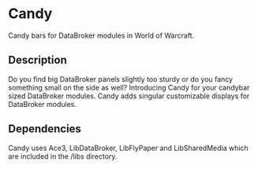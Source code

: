 # Candy
Candy bars for DataBroker modules in World of Warcraft.

## Description
Do you find big DataBroker panels slightly too sturdy or do you fancy something small on the side as well? Introducing Candy for your candybar sized DataBroker modules. Candy adds singular customizable displays for DataBroker modules.

## Dependencies
Candy uses Ace3, LibDataBroker, LibFlyPaper and LibSharedMedia which are included in the /libs directory.
